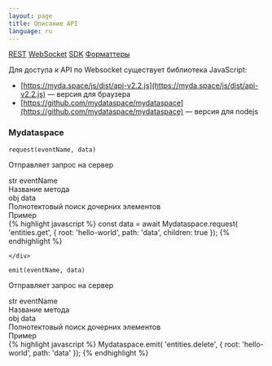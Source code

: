 ```yaml
---
layout: page
title: Описание API
language: ru
---
```


<div class="page-tab-list">
    <a href="/ru/docs/client-api" class="page-tab">REST</a>
    <a href="/ru/docs/client-api/websocket" class="page-tab page-tab--active">WebSocket</a>
    <a href="/ru/docs/client-api/sdk" class="page-tab">SDK</a>
    <a href="/ru/docs/client-api/formatters" class="page-tab">Форматтеры</a>
</div>

Для доступа к API по Websocket существует библиотека JavaScript:
* [https://myda.space/js/dist/api-v2.2.js](https://myda.space/js/dist/api-v2.2.js) &mdash; версия для браузера
* [https://github.com/mydataspace/mydataspace](https://github.com/mydataspace/mydataspace) &mdash; версия для nodejs


### Mydataspace

<section class="feature__section">
  <div class="row">
    <div class="col-md-4">
      <div class="highlighter-rouge">
        <pre class="highlight"><code class="feature__method_name">request(eventName, data)</code></pre>
      </div>
      <p class="feature__subtitle">Отправляет запрос на сервер</p>
      <p></p>
    </div>
    <div class="col-md-8">
      <div class="row">
        <div class="col-md-4">
          <div class="highlighter__var">
            <span class="highlight__var_type highlight__var_type--str">str</span> eventName
          </div>
        </div>
        <div class="col-md-8">
          Название метода
        </div>
      </div>
      <div class="row">
        <div class="col-md-4">
          <div class="highlighter__var">
            <span class="highlight__var_type highlight__var_type--array">obj</span> data
          </div>
        </div>
        <div class="col-md-8">
          Полнотектовый поиск дочерних элементов
        </div>
      </div>
      <div class="feature__code_example">Пример</div>
{% highlight javascript %}
const data =
  await Mydataspace.request(
    'entities.get', {
      root: 'hello-world',
      path: 'data',
      children: true
    });
{% endhighlight %}

    </div>
  </div>
</section>

<section class="feature__section">
  <div class="row">
    <div class="col-md-4">
      <div class="highlighter-rouge">
        <pre class="highlight"><code class="feature__method_name">emit(eventName, data)</code></pre>
      </div>
      <p class="feature__subtitle">Отправляет запрос на сервер</p>
      <p></p>
    </div>
    <div class="col-md-8">
      <div class="row">
        <div class="col-md-4">
          <div class="highlighter__var">
            <span class="highlight__var_type highlight__var_type--str">str</span> eventName
          </div>
        </div>
        <div class="col-md-8">
          Название метода
        </div>
      </div>
      <div class="row">
        <div class="col-md-4">
          <div class="highlighter__var">
            <span class="highlight__var_type highlight__var_type--array">obj</span> data
          </div>
        </div>
        <div class="col-md-8">
          Полнотектовый поиск дочерних элементов
        </div>
      </div>
      <div class="feature__code_example">Пример</div>
{% highlight javascript %}
Mydataspace.emit(
  'entities.delete', {
    root: 'hello-world',
    path: 'data'
  });
{% endhighlight %}
    </div>
  </div>
</section>